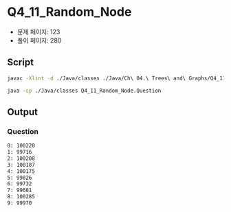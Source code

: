 # Q4_11_Random_Node

- 문제 페이지: 123
- 풀이 페이지: 280

## Script

```sh
javac -Xlint -d ./Java/classes ./Java/Ch\ 04.\ Trees\ and\ Graphs/Q4_11_Random_Node/*.java

java -cp ./Java/classes Q4_11_Random_Node.Question
```

## Output

### Question

```txt
0: 100220
1: 99716
2: 100208
3: 100187
4: 100175
5: 99826
6: 99732
7: 99681
8: 100285
9: 99970
```
